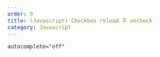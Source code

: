 ```yaml
---   
order: 9   
title: (Javascript) Checkbox reload 후 uncheck   
category: Javascript   
---   
```

   
```   
autocomplete="off"   
```